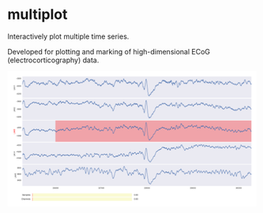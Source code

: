 # multiplot
Interactively plot multiple time series.

Developed for plotting and marking of high-dimensional ECoG (electrocorticography) data.

![Sample plot](sample.png)
